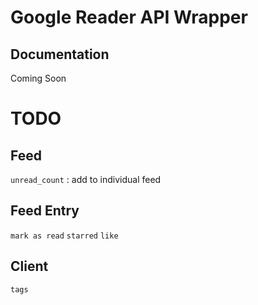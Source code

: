 Google Reader API Wrapper
=======================

Documentation
------------
Coming Soon

TODO
====

Feed
---
`unread_count` : add to individual feed

Feed Entry
---
`mark as read`
`starred`
`like`

Client
---
`tags`
